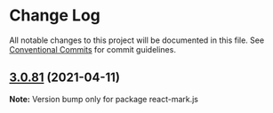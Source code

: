 # Change Log

All notable changes to this project will be documented in this file.
See [Conventional Commits](https://conventionalcommits.org) for commit guidelines.

## [3.0.81](https://github.com/appsparkler/my-storybooks/compare/v3.0.80...v3.0.81) (2021-04-11)

**Note:** Version bump only for package react-mark.js
